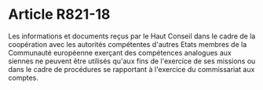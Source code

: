 # Article R821-18

Les informations et documents reçus par le Haut Conseil dans le cadre de la coopération avec les autorités compétentes d'autres Etats membres de la Communauté européenne exerçant des compétences analogues aux siennes ne peuvent être utilisés qu'aux fins de l'exercice de ses missions ou dans le cadre de procédures se rapportant à l'exercice du commissariat aux comptes.
